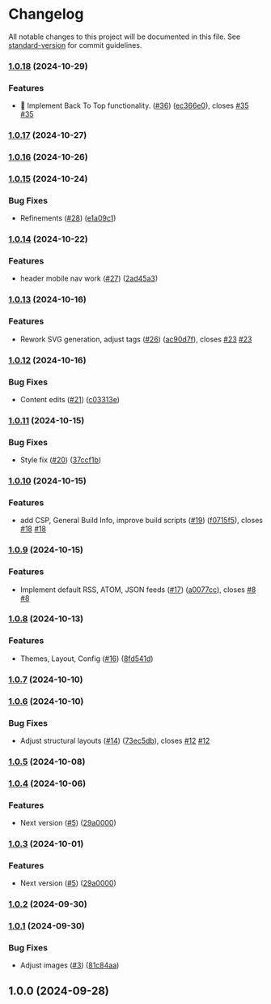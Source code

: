 # Changelog

All notable changes to this project will be documented in this file. See [standard-version](https://github.com/conventional-changelog/standard-version) for commit guidelines.

### [1.0.18](https://github.com/Herm71/jc-eleventy/compare/v1.0.17...v1.0.18) (2024-10-29)


### Features

* 🎉 Implement Back To Top functionality. ([#36](https://github.com/Herm71/jc-eleventy/issues/36)) ([ec366e0](https://github.com/Herm71/jc-eleventy/commit/ec366e03477f178bcf0670920487669372aa02c5)), closes [#35](https://github.com/Herm71/jc-eleventy/issues/35) [#35](https://github.com/Herm71/jc-eleventy/issues/35)

### [1.0.17](https://github.com/Herm71/jc-eleventy/compare/v1.0.16...v1.0.17) (2024-10-27)

### [1.0.16](https://github.com/Herm71/jc-eleventy/compare/v1.0.15...v1.0.16) (2024-10-26)

### [1.0.15](https://github.com/Herm71/jc-eleventy/compare/v1.0.14...v1.0.15) (2024-10-24)


### Bug Fixes

* Refinements ([#28](https://github.com/Herm71/jc-eleventy/issues/28)) ([e1a09c1](https://github.com/Herm71/jc-eleventy/commit/e1a09c1e822b3dad991e1214c6f47a2be1faaa47))

### [1.0.14](https://github.com/Herm71/jc-eleventy/compare/v1.0.13...v1.0.14) (2024-10-22)


### Features

* header mobile nav work ([#27](https://github.com/Herm71/jc-eleventy/issues/27)) ([2ad45a3](https://github.com/Herm71/jc-eleventy/commit/2ad45a379e507c27fbef3fbd0cada59c8ff369ef))

### [1.0.13](https://github.com/Herm71/jc-eleventy/compare/v1.0.12...v1.0.13) (2024-10-16)


### Features

* Rework SVG generation, adjust tags ([#26](https://github.com/Herm71/jc-eleventy/issues/26)) ([ac90d7f](https://github.com/Herm71/jc-eleventy/commit/ac90d7f04fdc74826e2cccffdc92591610873fbb)), closes [#23](https://github.com/Herm71/jc-eleventy/issues/23) [#23](https://github.com/Herm71/jc-eleventy/issues/23)

### [1.0.12](https://github.com/Herm71/jc-eleventy/compare/v1.0.11...v1.0.12) (2024-10-16)


### Bug Fixes

* Content edits ([#21](https://github.com/Herm71/jc-eleventy/issues/21)) ([c03313e](https://github.com/Herm71/jc-eleventy/commit/c03313e697bd775e77e539918179395bfc077482))

### [1.0.11](https://github.com/Herm71/jc-eleventy/compare/v1.0.10...v1.0.11) (2024-10-15)


### Bug Fixes

* Style fix ([#20](https://github.com/Herm71/jc-eleventy/issues/20)) ([37ccf1b](https://github.com/Herm71/jc-eleventy/commit/37ccf1b9aacedae84712ed2adfa83ba1769dac1f))

### [1.0.10](https://github.com/Herm71/jc-eleventy/compare/v1.0.9...v1.0.10) (2024-10-15)


### Features

* add CSP, General Build Info, improve build scripts ([#19](https://github.com/Herm71/jc-eleventy/issues/19)) ([f0715f5](https://github.com/Herm71/jc-eleventy/commit/f0715f534a05b0a482412097b7201a6ed828669d)), closes [#18](https://github.com/Herm71/jc-eleventy/issues/18) [#18](https://github.com/Herm71/jc-eleventy/issues/18)

### [1.0.9](https://github.com/Herm71/jc-eleventy/compare/v1.0.8...v1.0.9) (2024-10-15)


### Features

* Implement default RSS, ATOM, JSON feeds ([#17](https://github.com/Herm71/jc-eleventy/issues/17)) ([a0077cc](https://github.com/Herm71/jc-eleventy/commit/a0077cc11ac1d96773cdebfedf1701b95d6baa1d)), closes [#8](https://github.com/Herm71/jc-eleventy/issues/8) [#8](https://github.com/Herm71/jc-eleventy/issues/8)

### [1.0.8](https://github.com/Herm71/jc-eleventy/compare/v1.0.7...v1.0.8) (2024-10-13)


### Features

* Themes, Layout, Config ([#16](https://github.com/Herm71/jc-eleventy/issues/16)) ([8fd541d](https://github.com/Herm71/jc-eleventy/commit/8fd541d0d7c5e6eca353cedf41df839c65108c97))

### [1.0.7](https://github.com/Herm71/jc-eleventy/compare/v1.0.6...v1.0.7) (2024-10-10)

### [1.0.6](https://github.com/Herm71/jc-eleventy/compare/v1.0.5...v1.0.6) (2024-10-10)


### Bug Fixes

* Adjust structural layouts ([#14](https://github.com/Herm71/jc-eleventy/issues/14)) ([73ec5db](https://github.com/Herm71/jc-eleventy/commit/73ec5db664f668b39596d647ee2fee329866f76b)), closes [#12](https://github.com/Herm71/jc-eleventy/issues/12) [#12](https://github.com/Herm71/jc-eleventy/issues/12)

### [1.0.5](https://github.com/Herm71/jc-eleventy/compare/v1.0.4...v1.0.5) (2024-10-08)

### [1.0.4](https://github.com/Herm71/jc-eleventy/compare/v1.0.2...v1.0.4) (2024-10-06)


### Features

* Next version ([#5](https://github.com/Herm71/jc-eleventy/issues/5)) ([29a0000](https://github.com/Herm71/jc-eleventy/commit/29a00007b7a396ee096f465de46cadc8154ccb9d))

### [1.0.3](https://github.com/Herm71/jc-eleventy/compare/v1.0.2...v1.0.3) (2024-10-01)


### Features

* Next version ([#5](https://github.com/Herm71/jc-eleventy/issues/5)) ([29a0000](https://github.com/Herm71/jc-eleventy/commit/29a00007b7a396ee096f465de46cadc8154ccb9d))

### [1.0.2](https://github.com/Herm71/jc-eleventy/compare/v1.0.1...v1.0.2) (2024-09-30)

### [1.0.1](https://github.com/Herm71/jc-eleventy/compare/v1.0.0...v1.0.1) (2024-09-30)


### Bug Fixes

* Adjust images ([#3](https://github.com/Herm71/jc-eleventy/issues/3)) ([81c84aa](https://github.com/Herm71/jc-eleventy/commit/81c84aa8334fb4a5505f9fa88dce069bb0d7a518))

## 1.0.0 (2024-09-28)
